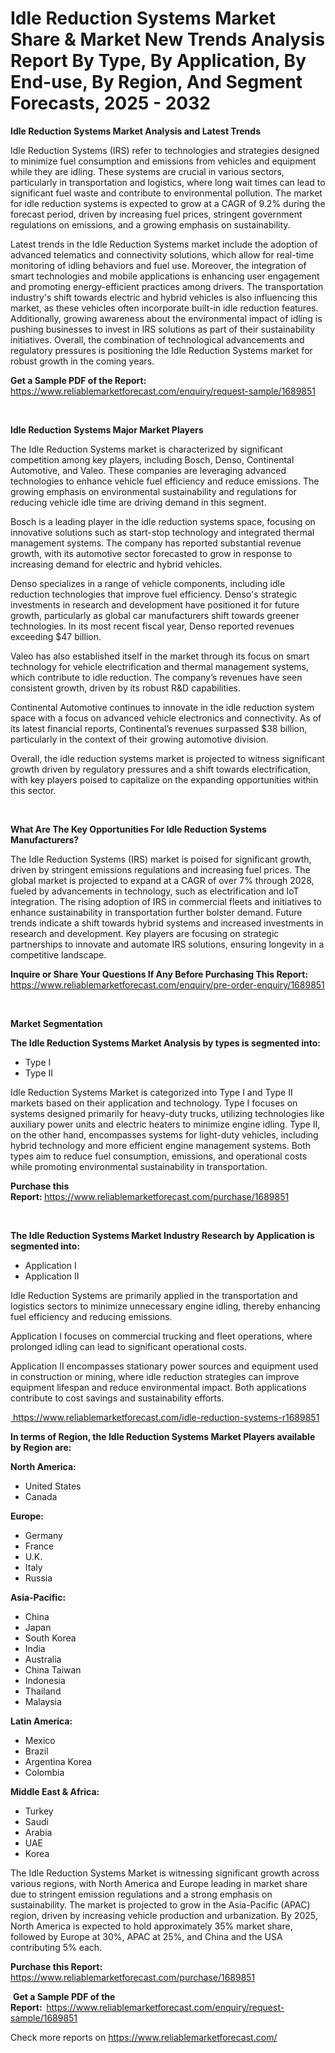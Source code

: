 <p><h1>Idle Reduction Systems Market Share & Market New Trends Analysis Report By Type, By Application, By End-use, By Region, And Segment Forecasts, 2025 - 2032</h1></p><p><strong>Idle Reduction Systems Market Analysis and Latest Trends</strong></p>
<p><p>Idle Reduction Systems (IRS) refer to technologies and strategies designed to minimize fuel consumption and emissions from vehicles and equipment while they are idling. These systems are crucial in various sectors, particularly in transportation and logistics, where long wait times can lead to significant fuel waste and contribute to environmental pollution. The market for idle reduction systems is expected to grow at a CAGR of 9.2% during the forecast period, driven by increasing fuel prices, stringent government regulations on emissions, and a growing emphasis on sustainability.</p><p>Latest trends in the Idle Reduction Systems market include the adoption of advanced telematics and connectivity solutions, which allow for real-time monitoring of idling behaviors and fuel use. Moreover, the integration of smart technologies and mobile applications is enhancing user engagement and promoting energy-efficient practices among drivers. The transportation industry's shift towards electric and hybrid vehicles is also influencing this market, as these vehicles often incorporate built-in idle reduction features. Additionally, growing awareness about the environmental impact of idling is pushing businesses to invest in IRS solutions as part of their sustainability initiatives. Overall, the combination of technological advancements and regulatory pressures is positioning the Idle Reduction Systems market for robust growth in the coming years.</p></p>
<p><strong>Get a Sample PDF of the Report:&nbsp;</strong> <a href="https://www.reliablemarketforecast.com/enquiry/request-sample/1689851?utm_campaign=3431&utm_medium=2&utm_source=Github&utm_content=ia&utm_term=26032025&utm_id=idle-reduction-systems">https://www.reliablemarketforecast.com/enquiry/request-sample/1689851</a></p>
<p>&nbsp;</p>
<p><strong>Idle Reduction Systems Major Market Players</strong></p>
<p><p>The Idle Reduction Systems market is characterized by significant competition among key players, including Bosch, Denso, Continental Automotive, and Valeo. These companies are leveraging advanced technologies to enhance vehicle fuel efficiency and reduce emissions. The growing emphasis on environmental sustainability and regulations for reducing vehicle idle time are driving demand in this segment.</p><p>Bosch is a leading player in the idle reduction systems space, focusing on innovative solutions such as start-stop technology and integrated thermal management systems. The company has reported substantial revenue growth, with its automotive sector forecasted to grow in response to increasing demand for electric and hybrid vehicles.</p><p>Denso specializes in a range of vehicle components, including idle reduction technologies that improve fuel efficiency. Denso's strategic investments in research and development have positioned it for future growth, particularly as global car manufacturers shift towards greener technologies. In its most recent fiscal year, Denso reported revenues exceeding $47 billion.</p><p>Valeo has also established itself in the market through its focus on smart technology for vehicle electrification and thermal management systems, which contribute to idle reduction. The company’s revenues have seen consistent growth, driven by its robust R&D capabilities.</p><p>Continental Automotive continues to innovate in the idle reduction system space with a focus on advanced vehicle electronics and connectivity. As of its latest financial reports, Continental’s revenues surpassed $38 billion, particularly in the context of their growing automotive division.</p><p>Overall, the idle reduction systems market is projected to witness significant growth driven by regulatory pressures and a shift towards electrification, with key players poised to capitalize on the expanding opportunities within this sector.</p></p>
<p>&nbsp;</p>
<p><strong>What Are The Key Opportunities For Idle Reduction Systems Manufacturers?</strong></p>
<p><p>The Idle Reduction Systems (IRS) market is poised for significant growth, driven by stringent emissions regulations and increasing fuel prices. The global market is projected to expand at a CAGR of over 7% through 2028, fueled by advancements in technology, such as electrification and IoT integration. The rising adoption of IRS in commercial fleets and initiatives to enhance sustainability in transportation further bolster demand. Future trends indicate a shift towards hybrid systems and increased investments in research and development. Key players are focusing on strategic partnerships to innovate and automate IRS solutions, ensuring longevity in a competitive landscape.</p></p>
<p><strong>Inquire or Share Your Questions If Any Before Purchasing This Report:</strong> <a href="https://www.reliablemarketforecast.com/enquiry/pre-order-enquiry/1689851?utm_campaign=3431&utm_medium=2&utm_source=Github&utm_content=ia&utm_term=26032025&utm_id=idle-reduction-systems">https://www.reliablemarketforecast.com/enquiry/pre-order-enquiry/1689851</a></p>
<p>&nbsp;</p>
<p><strong>Market Segmentation</strong></p>
<p><strong>The Idle Reduction Systems Market Analysis by types is segmented into:</strong></p>
<p><ul><li>Type I</li><li>Type II</li></ul></p>
<p><p>Idle Reduction Systems Market is categorized into Type I and Type II markets based on their application and technology. Type I focuses on systems designed primarily for heavy-duty trucks, utilizing technologies like auxiliary power units and electric heaters to minimize engine idling. Type II, on the other hand, encompasses systems for light-duty vehicles, including hybrid technology and more efficient engine management systems. Both types aim to reduce fuel consumption, emissions, and operational costs while promoting environmental sustainability in transportation.</p></p>
<p><strong>Purchase this Report:&nbsp;</strong><a href="https://www.reliablemarketforecast.com/purchase/1689851?utm_campaign=3431&utm_medium=2&utm_source=Github&utm_content=ia&utm_term=26032025&utm_id=idle-reduction-systems">https://www.reliablemarketforecast.com/purchase/1689851</a></p>
<p>&nbsp;</p>
<p><strong>The Idle Reduction Systems Market Industry Research by Application is segmented into:</strong></p>
<p><ul><li>Application I</li><li>Application II</li></ul></p>
<p><p>Idle Reduction Systems are primarily applied in the transportation and logistics sectors to minimize unnecessary engine idling, thereby enhancing fuel efficiency and reducing emissions. </p><p>Application I focuses on commercial trucking and fleet operations, where prolonged idling can lead to significant operational costs. </p><p>Application II encompasses stationary power sources and equipment used in construction or mining, where idle reduction strategies can improve equipment lifespan and reduce environmental impact. Both applications contribute to cost savings and sustainability efforts.</p></p>
<p><a href="https://www.reliablemarketforecast.com/idle-reduction-systems-r1689851?utm_campaign=3431&utm_medium=2&utm_source=Github&utm_content=ia&utm_term=26032025&utm_id=idle-reduction-systems">&nbsp;https://www.reliablemarketforecast.com/idle-reduction-systems-r1689851</a></p>
<p><strong>In terms of Region, the Idle Reduction Systems Market Players available by Region are:</strong></p>
<p>
    <p> <strong> North America: </strong>
        <ul>
            <li>United States</li>
            <li>Canada</li>
        </ul>
        </p> 
    <p> <strong> Europe: </strong>
        <ul>
            <li>Germany</li>
            <li>France</li>
            <li>U.K.</li>
            <li>Italy</li>
            <li>Russia</li>
        </ul>
        </p> 
    <p> <strong> Asia-Pacific: </strong>
        <ul>
            <li>China</li>
            <li>Japan</li>
            <li>South Korea</li>
            <li>India</li>
            <li>Australia</li>
            <li>China Taiwan</li>
            <li>Indonesia</li>
            <li>Thailand</li>
            <li>Malaysia</li>
        </ul>
        </p> 
    <p> <strong> Latin America: </strong>
        <ul>
            <li>Mexico</li>
            <li>Brazil</li>
            <li>Argentina Korea</li>
            <li>Colombia</li>
        </ul>
        </p> 
    <p> <strong> Middle East & Africa: </strong>
        <ul>
            <li>Turkey</li>
            <li>Saudi</li>
            <li>Arabia</li>
            <li>UAE</li>
            <li>Korea</li>
        </ul>
    </p>
    </p>
<p><p>The Idle Reduction Systems Market is witnessing significant growth across various regions, with North America and Europe leading in market share due to stringent emission regulations and a strong emphasis on sustainability. The market is projected to grow in the Asia-Pacific (APAC) region, driven by increasing vehicle production and urbanization. By 2025, North America is expected to hold approximately 35% market share, followed by Europe at 30%, APAC at 25%, and China and the USA contributing 5% each.</p></p>
<p><strong>Purchase this Report: </strong><a href="https://www.reliablemarketforecast.com/purchase/1689851?utm_campaign=3431&utm_medium=2&utm_source=Github&utm_content=ia&utm_term=26032025&utm_id=idle-reduction-systems">https://www.reliablemarketforecast.com/purchase/1689851</a></p>
<p>&nbsp;<strong>Get a Sample PDF of the Report:&nbsp;&nbsp;</strong><a href="https://www.reliablemarketforecast.com/enquiry/request-sample/1689851?utm_campaign=3431&utm_medium=2&utm_source=Github&utm_content=ia&utm_term=26032025&utm_id=idle-reduction-systems">https://www.reliablemarketforecast.com/enquiry/request-sample/1689851</a></p>
<p><strong></strong></p>
<p>Check more reports on <a href="https://www.reliablemarketforecast.com/?utm_campaign=3431&utm_medium=2&utm_source=Github&utm_content=ia&utm_term=26032025&utm_id=idle-reduction-systems">https://www.reliablemarketforecast.com/</a></p>